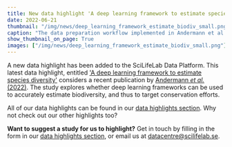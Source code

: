 ```yaml
---
title: New data highlight 'A deep learning framework to estimate species diversity' added
date: 2022-06-21
thumbnail: "/img/news/deep_learning_framework_estimate_biodiv_small.png"
caption: "The data preparation workflow implemented in Andermann et al. 2022 (Fig. 2 in original article)."
show_thumbnail_on_page: True
images: ["/img/news/deep_learning_framework_estimate_biodiv_small.png"]
---
```


A new data highlight has been added to the SciLifeLab Data Platform. This latest data highlight, entitled ['A deep learning framework to estimate species diversity'](https://data.scilifelab.se/highlights/deep_learning_framework_estimate_biodiversity/) considers a recent publication by [Andermann *et al.* (2022)](https://www.frontiersin.org/articles/10.3389/fpls.2022.839407/full). The study explores whether deep learning frameworks can be used to accurately estimate biodiversity, and thus to target conservation efforts.

All of our data highlights can be found in our [data highlights section](/highlights/). Why not check out our other highlights too?

**Want to suggest a study for us to highlight?** Get in touch by filling in the form in our [data highlights section](/highlights/), or email us at datacentre@scilifelab.se.
